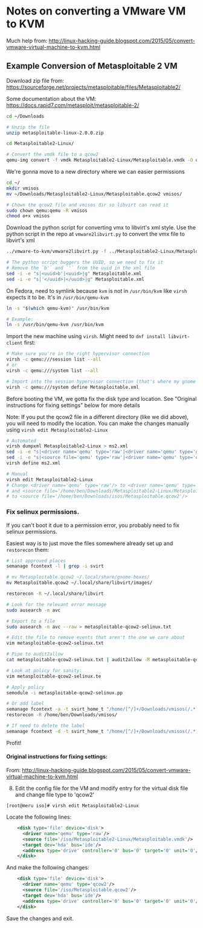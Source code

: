 # Notes on converting a VMware VM to KVM

Much help from:  http://linux-hacking-guide.blogspot.com/2015/05/convert-vmware-virtual-machine-to-kvm.html

## Example Conversion of Metasploitable 2 VM

Download zip file from:  https://sourceforge.net/projects/metasploitable/files/Metasploitable2/

Some documentation about the VM:  https://docs.rapid7.com/metasploit/metasploitable-2/

```bash
cd ~/Downloads

# Unzip the file
unzip metasploitable-linux-2.0.0.zip

cd Metasploitable2-Linux/

# Convert the vmdk file to a qcow2
qemu-img convert -f vmdk Metasploitable2-Linux/Metasploitable.vmdk -O qcow2 Metasploitable.qcow2
```

We're gonna move to a new directory where we can easier permissions

```bash
cd ~/
mkdir vmisos
mv ~/Downloads/Metasploitable2-Linux/Metasploitable.qcow2 vmisos/

# Chown the qcow2 file and vmisos dir so libvirt can read it
sudo chown qemu:qemu -R vmisos
chmod o+x vmisos
```

Download the python script for converting vmx to libvirt's xml style.  Use the python script in the repo at `vmware2libvirt.py` to convert the vmx file to libvirt's xml

```bash
../vmware-to-kvm/vmware2libvirt.py -f ../Metasploitable2-Linux/Metasploitable.vmx > Metasploitable.xml

# The python script buggers the UUID, so we need to fix it
# Remove the `b'` and `'` from the uuid in the xml file
sed -i -e "s|<uuid>b'|<uuid>|g" Metasploitable.xml
sed -i -e "s|'</uuid>|</uuid>|g" Metasploitable.xml
```

On Fedora, need to symlink because `kvm` is not in `/usr/bin/kvm` like `virsh` expects it to be.  It's in `/usr/bin/qemu-kvm`

```bash
ln -s "$(which qemu-kvm)" /usr/bin/kvm

# Example:
ln -s /usr/bin/qemu-kvm /usr/bin/kvm
```

Import the new machine using `virsh`.  Might need to `dnf install libvirt-client` first:

```bash
# Make sure you're in the right hypervisor connection
virsh -c qemu:///session list --all
# or
virsh -c qemu:///system list --all

# Import into the session hypervisor connection (that's where my gnome boxes VMs are)
virsh -c qemu:///system define Metasploitable.xml
```

Before booting the VM, we gotta fix the disk type and location.  See "Original instructions for fixing settings" below for more details

Note:  If you put the qcow2 file in a different directory (like we did above), you will need to modify the location.  You can make the changes manually using `virsh edit Metasploitable2-Linux`

```bash
# Automated
virsh dumpxml Metasploitable2-Linux > ms2.xml
sed -i -e "s|<driver name='qemu' type='raw'|<driver name='qemu' type='qcow2'|g" ms2.xml
sed -i -e "s|<source file='qemu' type='raw'|<driver name='qemu' type='qcow2'|g" ms2.xml
virsh define ms2.xml

# Manual
virsh edit Metasploitable2-Linux
# Change <driver name='qemu' type='raw'/> to <driver name='qemu' type='qcow2'/>
# and <source file='/home/ben/Downloads/Metasploitable2-Linux/Metasploitable.vmdk'/>
# to <source file='/home/ben/Downloads/isos/Metasploitable.qcow2'/>
```

### Fix selinux permissions.

If you can't boot it due to a permission error, you probably need to fix selinux permissions.

Easiest way is to just move the files somewhere already set up and `restorecon` them:

```bash
# List approved places
semanage fcontext -l | grep -i svirt

# mv Metasploitable.qcow2 ~/.local/share/gnome-boxes/
mv Metasploitable.qcow2 ~/.local/share/libvirt/images/

restorecon -R ~/.local/share/libvirt
```

```bash
# Look for the relevant error message
sudo ausearch -m avc

# Export to a file
sudo ausearch -m avc --raw > metasploitable-qcow2-selinux.txt

# Edit the file to remove events that aren't the one we care about
vim metasploitable-qcow2-selinux.txt

# Pipe to audit2allow
cat metasploitable-qcow2-selinux.txt | audit2allow -M metasploitable-qcow2-selinux

# Look at policy for sanity:
vim metasploitable-qcow2-selinux.te

# Apply policy
semodule -i metasploitable-qcow2-selinux.pp

# Or add label
semanage fcontext -a -t svirt_home_t "/home/[^/]+/Downloads/vmisos(/.*)?"
restorecon -R /home/ben/Downloads/vmisos/

# If need to delete the label
semanage fcontext -d -t svirt_home_t "/home/[^/]+/Downloads/vmisos(/.*)?"
```

Profit!


#### Original instructions for fixing settings:

From:  http://linux-hacking-guide.blogspot.com/2015/05/convert-vmware-virtual-machine-to-kvm.html

8) Edit the config file for the VM and modify entry for the virtual disk file and change file type to 'qcow2'

```
[root@meru iso]# virsh edit Metasploitable2-Linux
```

Locate the following lines:

```xml
    <disk type='file' device='disk'>
      <driver name='qemu' type='raw'/>
      <source file='/iso/Metasploitable2-Linux/Metasploitable.vmdk'/>
      <target dev='hda' bus='ide'/>
      <address type='drive' controller='0' bus='0' target='0' unit='0'/>
    </disk>
```


And make the following changes:

```xml
    <disk type='file' device='disk'>
      <driver name='qemu' type='qcow2'/>
      <source file='/iso/Metasploitable.qcow2'/>
      <target dev='hda' bus='ide'/>
      <address type='drive' controller='0' bus='0' target='0' unit='0'/>
    </disk>
```

Save the changes and exit.
